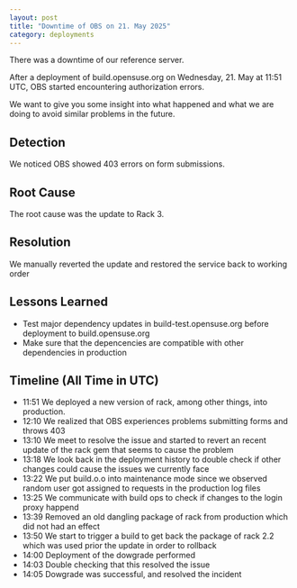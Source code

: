 ```yaml
---
layout: post
title: "Downtime of OBS on 21. May 2025"
category: deployments
---
```


There was a downtime of our reference server.

After a deployment of build.opensuse.org on Wednesday, 21. May at 11:51 UTC,
OBS started encountering authorization errors.

We want to give you some insight into what happened and what we are doing to
avoid similar problems in the future.

## Detection
We noticed OBS showed 403 errors on form submissions.

## Root Cause
The root cause was the update to Rack 3.

## Resolution
We manually reverted the update and restored the service back to working order

## Lessons Learned
- Test major dependency updates in build-test.opensuse.org before deployment to build.opensuse.org
- Make sure that the depencencies are compatible with other dependencies in production

## Timeline (All Time in UTC)

* 11:51 We deployed a new version of rack, among other things, into production.
* 12:10 We realized that OBS experiences problems submitting forms and throws 403
* 13:10 We meet to resolve the issue and started to revert an recent update of the rack gem that seems to cause the problem
* 13:18 We look back in the deployment history to double check if other changes could cause the issues we currently face
* 13:22 We put build.o.o into maintenance mode since we observed random user got assigned to requests in the production log files
* 13:25 We communicate with build ops to check if changes to the login proxy happend
* 13:39 Removed an old dangling package of rack from production which did not had an effect
* 13:50 We start to trigger a build to get back the package of rack 2.2 which was used prior the update in order to rollback
* 14:00 Deployment of the dowgrade performed
* 14:03 Double checking that this resolved the issue
* 14:05 Dowgrade was successful, and resolved the incident
